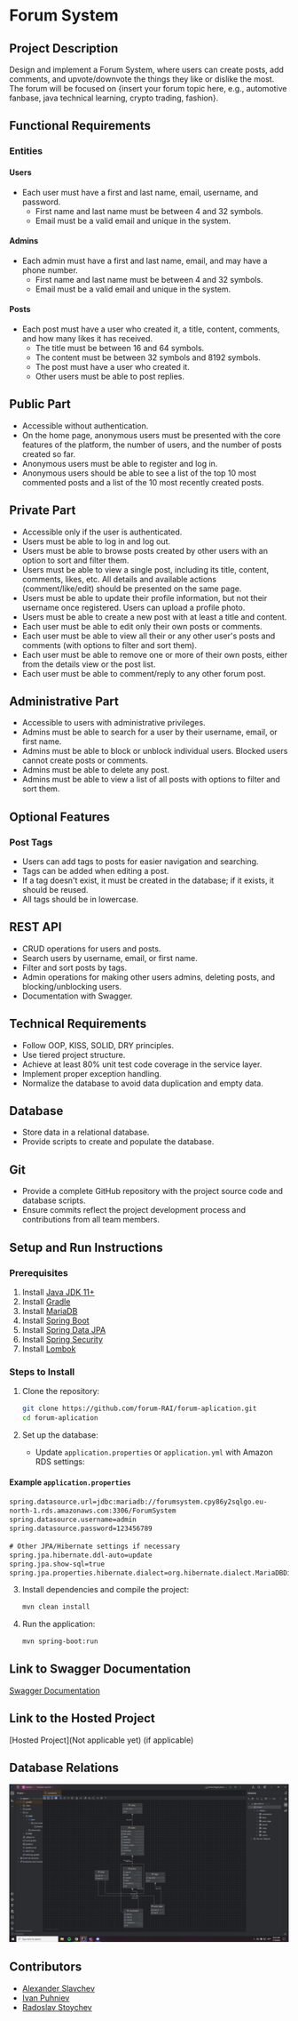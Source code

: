 # Forum System

## Project Description
Design and implement a Forum System, where users can create posts, add comments, and upvote/downvote the things they like or dislike the most. The forum will be focused on {insert your forum topic here, e.g., automotive fanbase, java technical learning, crypto trading, fashion}.

## Functional Requirements

### Entities

#### Users
- Each user must have a first and last name, email, username, and password.
    - First name and last name must be between 4 and 32 symbols.
    - Email must be a valid email and unique in the system.

#### Admins
- Each admin must have a first and last name, email, and may have a phone number.
    - First name and last name must be between 4 and 32 symbols.
    - Email must be a valid email and unique in the system.

#### Posts
- Each post must have a user who created it, a title, content, comments, and how many likes it has received.
    - The title must be between 16 and 64 symbols.
    - The content must be between 32 symbols and 8192 symbols.
    - The post must have a user who created it.
    - Other users must be able to post replies.

## Public Part
- Accessible without authentication.
- On the home page, anonymous users must be presented with the core features of the platform, the number of users, and the number of posts created so far.
- Anonymous users must be able to register and log in.
- Anonymous users should be able to see a list of the top 10 most commented posts and a list of the 10 most recently created posts.

## Private Part
- Accessible only if the user is authenticated.
- Users must be able to log in and log out.
- Users must be able to browse posts created by other users with an option to sort and filter them.
- Users must be able to view a single post, including its title, content, comments, likes, etc. All details and available actions (comment/like/edit) should be presented on the same page.
- Users must be able to update their profile information, but not their username once registered. Users can upload a profile photo.
- Users must be able to create a new post with at least a title and content.
- Each user must be able to edit only their own posts or comments.
- Each user must be able to view all their or any other user's posts and comments (with options to filter and sort them).
- Each user must be able to remove one or more of their own posts, either from the details view or the post list.
- Each user must be able to comment/reply to any other forum post.

## Administrative Part
- Accessible to users with administrative privileges.
- Admins must be able to search for a user by their username, email, or first name.
- Admins must be able to block or unblock individual users. Blocked users cannot create posts or comments.
- Admins must be able to delete any post.
- Admins must be able to view a list of all posts with options to filter and sort them.

## Optional Features

### Post Tags
- Users can add tags to posts for easier navigation and searching.
- Tags can be added when editing a post.
- If a tag doesn't exist, it must be created in the database; if it exists, it should be reused.
- All tags should be in lowercase.

## REST API
- CRUD operations for users and posts.
- Search users by username, email, or first name.
- Filter and sort posts by tags.
- Admin operations for making other users admins, deleting posts, and blocking/unblocking users.
- Documentation with Swagger.

## Technical Requirements
- Follow OOP, KISS, SOLID, DRY principles.
- Use tiered project structure.
- Achieve at least 80% unit test code coverage in the service layer.
- Implement proper exception handling.
- Normalize the database to avoid data duplication and empty data.

## Database
- Store data in a relational database.
- Provide scripts to create and populate the database.

## Git
- Provide a complete GitHub repository with the project source code and database scripts.
- Ensure commits reflect the project development process and contributions from all team members.

## Setup and Run Instructions

### Prerequisites
1. Install [Java JDK 11+](https://www.oracle.com/java/technologies/javase-jdk11-downloads.html)
2. Install [Gradle](https://gradle.org/install/)
3. Install [MariaDB](https://mariadb.org/download/)
4. Install [Spring Boot](https://spring.io/projects/spring-boot)
5. Install [Spring Data JPA](https://spring.io/projects/spring-data-jpa)
6. Install [Spring Security](https://spring.io/projects/spring-security)
7. Install [Lombok](https://projectlombok.org/setup/gradle)

### Steps to Install
1. Clone the repository:
    ```bash
    git clone https://github.com/forum-RAI/forum-aplication.git
    cd forum-aplication
    ```

2. Set up the database:
    - Update `application.properties` or `application.yml` with Amazon RDS settings:

#### Example `application.properties`
```properties
spring.datasource.url=jdbc:mariadb://forumsystem.cpy86y2sqlgo.eu-north-1.rds.amazonaws.com:3306/ForumSystem
spring.datasource.username=admin
spring.datasource.password=123456789

# Other JPA/Hibernate settings if necessary
spring.jpa.hibernate.ddl-auto=update
spring.jpa.show-sql=true
spring.jpa.properties.hibernate.dialect=org.hibernate.dialect.MariaDBDialect
```


3. Install dependencies and compile the project:
    ```bash
    mvn clean install
    ```

4. Run the application:
    ```bash
    mvn spring-boot:run
    ```

## Link to Swagger Documentation
[Swagger Documentation](http://localhost:8080/swagger-ui/index.html)

## Link to the Hosted Project
[Hosted Project](Not applicable yet) (if applicable)

## Database Relations
![Database Relations](forum-application/images/database-relations.png)

## Contributors
- [Alexander Slavchev](https://github.com/AlexanderSlavchev)
- [Ivan Puhniev](https://github.com/ivanpuhnievv)
- [Radoslav Stoychev](https://github.com/RAStoychev18)